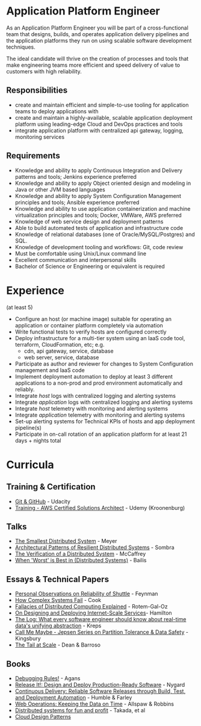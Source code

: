 # Application Platform Engineer #

As an Application Platform Engineer you will be part of a cross-functional team that designs, builds, and operates application delivery pipelines and the application platforms they run on using scalable software development techniques.

The ideal candidate will thrive on the creation of processes and tools that make engineering teams more efficient and speed delivery of value to customers with high reliability.

## Responsibilities ##

* create and maintain efficient and simple-to-use tooling for application teams to deploy applications with
* create and maintain a highly-available, scalable application deployment platform using leading-edge Cloud and DevOps practices and tools
* integrate application platform with centralized api gateway, logging, monitoring services

## Requirements ##

* Knowledge and ability to apply Continuous Integration and Delivery patterns and tools; Jenkins experience preferred
* Knowledge and ability to apply Object oriented design and modeling in Java or other JVM based languages
* Knowledge and ability to apply System Configuration Management principles and tools; Ansible experience preferred
* Knowledge and ability to use application containerization and machine virtualization principles and tools; Docker, VMWare, AWS preferred
* Knowledge of web service design and deployment patterns
* Able to build automated tests of application and infrastructure code
* Knowledge of relational databases (one of Oracle/MySQL/Postgres) and SQL.
* Knowledge of development tooling and workflows: Git, code review
* Must be comfortable using Unix/Linux command line
* Excellent communication and interpersonal skills
* Bachelor of Science or Engineering or equivalent is required

# Experience #

(at least 5)

* Configure an host (or machine image) suitable for operating an application or container platform completely via automation
* Write functional tests to verify hosts are configured correctly
* Deploy infrastructure for a multi-tier system using an IaaS code tool, terraform, CloudFormation, etc; e.g.
	* cdn, api gateway, service, database
	* web server, service, database
* Participate as author and reviewer for changes to System Configuration management and IaaS code
* Implement deployment automation to deploy at least 3 different applications to a non-prod and prod environment automatically and reliably.
* Integrate _host_ logs with centralized logging and alerting systems
* Integrate _application_ logs with centralized logging and alerting systems
* Integrate _host_ telemetry with monitoring and alerting systems
* Integrate _application_ telemetry with monitoring and alerting systems
* Set-up alerting systems for Technical KPIs of hosts and app deployment pipeline(s)
* Participate in on-call rotation of an application platform for at least 21 days + nights total

# Curricula #

## Training & Certification ##

* [Git & GitHub](https://www.udacity.com/course/how-to-use-git-and-github--ud775) - Udacity
* [Training - AWS Certified Solutions Architect](https://www.udemy.com/aws-certified-solutions-architect-associate/#/curriculum) - Udemy (Kroonenburg)

## Talks ##

* [The Smallest Distributed System](https://www.youtube.com/watch?v=ZFBvvUlqQ6w) - Meyer
* [Architectural Patterns of Resilient Distributed Systems](https://www.youtube.com/watch?v=ohvPnJYUW1E) - Sombra
* [The Verification of a Distributed System](https://www.youtube.com/watch?v=kDh5BrqiGhI) - McCaffrey
* [When 'Worst' is Best in (Distributed Systems)](https://www.youtube.com/watch?v=ZGIAypUUwoQ) - Bailis

## Essays & Technical Papers ##

* [Personal Observations on Reliability of Shuttle](https://history.nasa.gov/rogersrep/v2appf.htm) - Feynman
* [How Complex Systems Fail](http://web.mit.edu/2.75/resources/random/How%20Complex%20Systems%20Fail.pdf) - Cook
* [Fallacies of Distributed Computing Explained](https://pages.cs.wisc.edu/~zuyu/files/fallacies.pdf) - Rotem-Gal-Oz
* [On Designing and Deploying Internet-Scale Services](http://mvdirona.com/jrh/talksAndPapers/JamesRH_Lisa.pdf)- Hamilton
* [The Log: What every software engineer should know about real-time data's unifying abstraction](https://engineering.linkedin.com/distributed-systems/log-what-every-software-engineer-should-know-about-real-time-datas-unifying) - Kreps
* [Call Me Maybe - Jepsen Series on Partition Tolerance & Data Safety](https://aphyr.com/posts/281-jepsen-on-the-perils-of-network-partitions) - Kingsbury
* [The Tail at Scale](http://www.cs.duke.edu/courses/cps296.4/fall13/838-CloudPapers/dean_longtail.pdf) - Dean & Barroso

## Books ##

* [Debugging Rules!](https://www.amazon.com/exec/obidos/ASIN/0814474578/debuggingrule-20) - Agans
* [Release It!: Design and Deploy Production-Ready Software](https://www.amazon.com/Release-Production-Ready-Software-Pragmatic-Programmers/dp/0978739213/) - Nygard
* [Continuous Delivery: Reliable Software Releases through Build, Test, and Deployment Automation](https://www.amazon.com/Continuous-Delivery-Deployment-Automation-Addison-Wesley/dp/0321601912/) - Humble & Farley
* [Web Operations: Keeping the Data on Time](https://www.amazon.com/Web-Operations-Keeping-Data-Time/dp/1449377440/) - Allspaw & Robbins
* [Distributed systems for fun and profit](http://book.mixu.net/distsys/) - Takada, et al
* [Cloud Design Patterns](http://en.clouddesignpattern.org/index.php/Main_Page)
